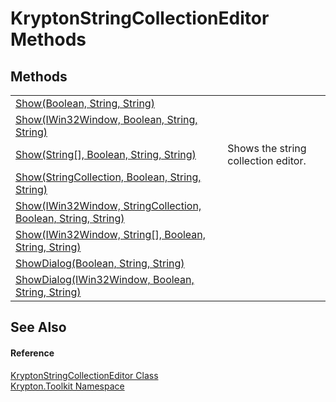 # KryptonStringCollectionEditor Methods




## Methods
<table>
<tr>
<td><a href="4192a7c3-3e95-b8df-2974-5bd21d943f83.md">Show(Boolean, String, String)</a></td>
<td> </td></tr>
<tr>
<td><a href="7ab6971c-9833-c088-f90f-fa94babb5e72.md">Show(IWin32Window, Boolean, String, String)</a></td>
<td> </td></tr>
<tr>
<td><a href="f59845ef-69d8-7cad-0f92-f17d2d1a47e2.md">Show(String[], Boolean, String, String)</a></td>
<td>Shows the string collection editor.</td></tr>
<tr>
<td><a href="63da483d-5542-f747-9876-e134d103e84b.md">Show(StringCollection, Boolean, String, String)</a></td>
<td> </td></tr>
<tr>
<td><a href="2f0746ac-3e79-1ba7-7a75-c74d7e38a14c.md">Show(IWin32Window, StringCollection, Boolean, String, String)</a></td>
<td> </td></tr>
<tr>
<td><a href="27ae444f-e451-e912-f0bc-a760d2f8f306.md">Show(IWin32Window, String[], Boolean, String, String)</a></td>
<td> </td></tr>
<tr>
<td><a href="362b788c-d5e1-1c20-f618-7cd8c1562dcc.md">ShowDialog(Boolean, String, String)</a></td>
<td> </td></tr>
<tr>
<td><a href="b6d7d2fc-5c0a-ec6b-31c1-e143a853864b.md">ShowDialog(IWin32Window, Boolean, String, String)</a></td>
<td> </td></tr>
</table>

## See Also


#### Reference
<a href="72d0cdb4-79ae-22ab-ae9e-7fa05cedbcf4.md">KryptonStringCollectionEditor Class</a>  
<a href="79d2eac2-21f4-54ff-7552-b20c33c30600.md">Krypton.Toolkit Namespace</a>  
